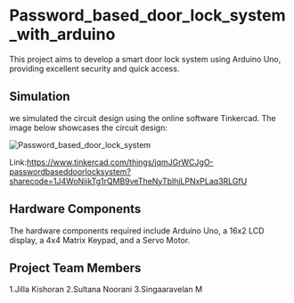 # Password_based_door_lock_system_with_arduino
This project aims to develop a smart door lock system using Arduino Uno, providing excellent security and quick access.

## Simulation

we simulated the circuit design using the online software Tinkercad. The image below showcases the circuit design:

![Password_based_door_lock_system](https://github.com/user-attachments/assets/6213a78c-b740-47f4-91cd-95c13088cd87)


Link:https://www.tinkercad.com/things/jqmJGrWCJgO-passwordbaseddoorlocksystem?sharecode=1J4WoNiikTg1rQMB9veTheNyTblhjLPNxPLaq3RLGfU

## Hardware Components

The hardware components required include Arduino Uno, a 16x2 LCD display, a 4x4 Matrix Keypad, and a Servo Motor.

## Project Team Members
1.Jilla Kishoran
2.Sultana Noorani
3.Singaaravelan M




